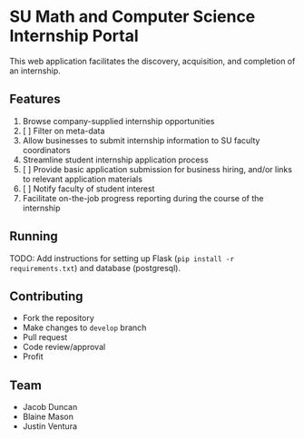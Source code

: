 # SU Math and Computer Science Internship Portal

This web application facilitates the discovery, acquisition, and completion of an internship.

## Features

1. Browse company-supplied internship opportunities
  1. [ ] Filter on meta-data
1. Allow businesses to submit internship information to SU faculty coordinators
1. Streamline student internship application process
  1. [ ] Provide basic application submission for business hiring, and/or links to relevant application materials
  1. [ ] Notify faculty of student interest
1. Facilitate on-the-job progress reporting during the course of the internship

## Running

TODO: Add instructions for setting up Flask (`pip install -r requirements.txt`) and database (postgresql).

## Contributing

- Fork the repository
- Make changes to `develop` branch
- Pull request
- Code review/approval
- Profit

## Team

- Jacob Duncan <insert email>
- Blaine Mason <insert email>
- Justin Ventura <insert email>
